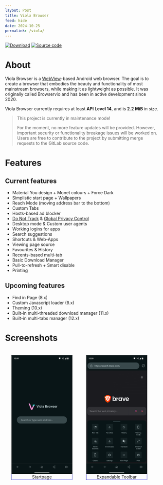 ```yaml
---
layout: Post
title: Viola Browser
feed: hide
date: 2024-10-25
permalink: /viola/
---
```


[![Download](https://gist.github.com/cxmeel/0dbc95191f239b631c3874f4ccf114e2/raw/download.svg)](/viola/downloads)
[![Source code](https://upload.wikimedia.org/wikipedia/commons/thumb/7/7e/Codeberg_logo_horizontal.svg/160px-Codeberg_logo_horizontal.svg.png)](https://codeberg.org/TipzTeam/viola)

# About
Viola Browser is a [WebView](https://en.wikipedia.org/wiki/WebView)-based Android web browser. The goal is to create a browser that embodies the beauty and functionality of most mainstream browsers, while making it as lightweight as possible. It was originally called Browservio and has been in active development since 2020.

Viola Browser currently requires at least **API Level 14**, and is **2.2 MiB** in size.

> This project is currently in maintenance mode!
> 
> For the moment, no more feature updates will be provided. However, important security or functionality breakage issues will be worked on.
> Users are free to contribute to the project by submitting merge requests to the GitLab source code.

# Features
## Current features
- Material You design + Monet colours + Force Dark
- Simplistic start page + Wallpapers
- Reach Mode (moving address bar to the bottom)
- Custom Tabs
- Hosts-based ad blocker
- [Do Not Track](https://en.wikipedia.org/wiki/Do_Not_Track) & [Global Privacy Control](https://globalprivacycontrol.org)
- Desktop mode & Custom user agents
- Working logins for apps
- Search suggestions
- Shortcuts & Web-Apps
- Viewing page source
- Favourites & History
- Recents-based multi-tab
- Basic Download Manager
- Pull-to-refresh + Smart disable
- Printing

## Upcoming features
- Find in Page (8.x)
- Custom Javascript loader (9.x)
- Theming (10.x)
- Built-in multi-threaded download manager (11.x)
- Built-in multi-tabs manager (12.x)

# Screenshots
<style type="text/css">
.gallery {
    overflow: auto;
    white-space: nowrap;
}

figure {
    display: inline-block;
    border: 1px dotted gray;
    margin: 20px; /* adjust as needed */
}

figure img {
    vertical-align: top;
}

figure figcaption {
    border: 1px dotted blue;
    text-align: center;
}
</style>
<div class="gallery">
    <figure>
        <img src="/assets/img/viola/screenshot_1.png" alt="Startpage" width="200">
        <figcaption>Startpage</figcaption>
    </figure>
    <figure>
        <img src="/assets/img/viola/screenshot_2.png" alt="Expandable Toolbar" width="200">
        <figcaption>Expandable Toolbar</figcaption>
    </figure>
    <figure>
        <img src="/assets/img/viola/screenshot_3.png" alt="Downloads" width="200">
        <figcaption>Downloads</figcaption>
    </figure>
    <figure>
        <img src="/assets/img/viola/screenshot_4.png" alt="Web browsing" width="200">
        <figcaption>Web browsing</figcaption>
    </figure>
    <figure>
        <img src="/assets/img/viola/screenshot_5.png" alt="Shortcuts" width="200">
        <figcaption>Shortcuts</figcaption>
    </figure>
    <figure>
        <img src="/assets/img/viola/screenshot_6.png" alt="SSL Lock dialog" width="200">
        <figcaption>SSL Lock dialog</figcaption>
    </figure>
</div>
